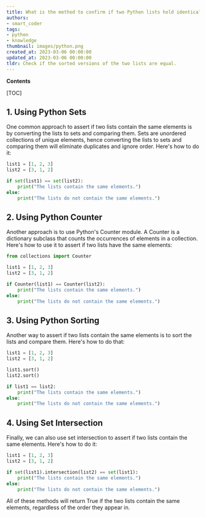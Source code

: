 ```yaml
---
title: What is the method to confirm if two Python lists hold identical elements?
authors:
- smart_coder
tags:
- python
- knowledge
thumbnail: images/python.png
created_at: 2023-03-06 00:00:00
updated_at: 2023-03-06 00:00:00
tldr: Check if the sorted versions of the two lists are equal.
---
```


**Contents**

[TOC]

## 1. Using Python Sets

One common approach to assert if two lists contain the same elements is by converting the lists to sets and comparing them. Sets are unordered collections of unique elements, hence converting the lists to sets and comparing them will eliminate duplicates and ignore order. Here's how to do it:

```python
list1 = [1, 2, 3]
list2 = [3, 1, 2]

if set(list1) == set(list2):
    print("The lists contain the same elements.")
else:
    print("The lists do not contain the same elements.")
```

## 2. Using Python Counter

Another approach is to use Python's Counter module. A Counter is a dictionary subclass that counts the occurrences of elements in a collection. Here's how to use it to assert if two lists have the same elements:

```python
from collections import Counter

list1 = [1, 2, 3]
list2 = [3, 1, 2]

if Counter(list1) == Counter(list2):
    print("The lists contain the same elements.")
else:
    print("The lists do not contain the same elements.")
```

## 3. Using Python Sorting

Another way to assert if two lists contain the same elements is to sort the lists and compare them. Here's how to do that:

```python
list1 = [1, 2, 3]
list2 = [3, 1, 2]

list1.sort()
list2.sort()

if list1 == list2:
    print("The lists contain the same elements.")
else:
    print("The lists do not contain the same elements.")
```

## 4. Using Set Intersection

Finally, we can also use set intersection to assert if two lists contain the same elements. Here's how to do it:

```python
list1 = [1, 2, 3]
list2 = [3, 1, 2]

if set(list1).intersection(list2) == set(list1):
    print("The lists contain the same elements.")
else:
    print("The lists do not contain the same elements.")
```

All of these methods will return True if the two lists contain the same elements, regardless of the order they appear in.
